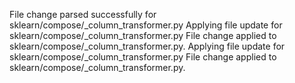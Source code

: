 File change parsed successfully for sklearn/compose/_column_transformer.py
Applying file update for sklearn/compose/_column_transformer.py
File change applied to sklearn/compose/_column_transformer.py.
Applying file update for sklearn/compose/_column_transformer.py
File change applied to sklearn/compose/_column_transformer.py.
